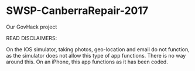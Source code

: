 # SWSP-CanberraRepair-2017
Our GovHack project

READ DISCLAIMERS:

On the IOS simulator, taking photos, geo-location and email do not function, as the simulator does not allow this type of app functions. There is no way around this. 
On an iPhone, this app functions as it has been coded.
